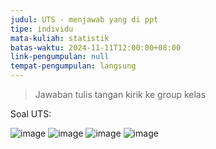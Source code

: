 ```yaml
---
judul: UTS - menjawab yang di ppt
tipe: individu
mata-kuliah: statistik
batas-waktu: 2024-11-11T12:00:00+08:00
link-pengumpulan: null
tempat-pengumpulan: langsung
---
```


> Jawaban tulis tangan kirik ke group kelas

Soal UTS:

![image](https://github.com/user-attachments/assets/21325a91-ceed-487b-bc0a-00ebca9a6d4e)
![image](https://github.com/user-attachments/assets/e6c6be98-471f-4238-a6f1-ce0f57af2193)
![image](https://github.com/user-attachments/assets/9bfeb04e-bfa5-4ba7-9cd2-c21fdc9185cc)
![image](https://github.com/user-attachments/assets/4fc7a7b1-041a-47b5-adf2-99527119c14b)

